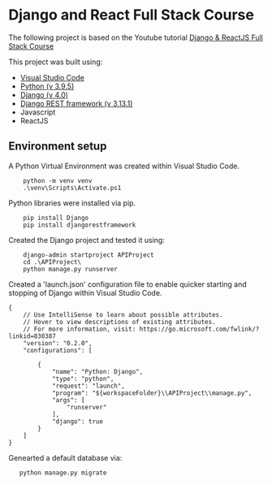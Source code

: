 # Django and React Full Stack Course

The following project is based on the Youtube tutorial [Django & ReactJS Full Stack Course][1]

This project was built using:
- [Visual Studio Code][2]
- [Python (v 3.9.5)][3]
- [Django (v 4.0)][4]
- [Django REST framework (v 3.13.1)][5]
- Javascript
- ReactJS

## Environment setup

A Python Virtual Environment was created within Visual Studio Code.
```
    python -m venv venv
    .\venv\Scripts\Activate.ps1
```

Python libraries were installed via pip.
```
    pip install Django
    pip install djangorestframework
```

Created the Django project and tested it using:
```
    django-admin startproject APIProject
    cd .\APIProject\
    python manage.py runserver
```

Created a 'launch.json' configuration file to enable quicker starting and stopping of Django within Visual Studio Code.

```
{
    // Use IntelliSense to learn about possible attributes.
    // Hover to view descriptions of existing attributes.
    // For more information, visit: https://go.microsoft.com/fwlink/?linkid=830387
    "version": "0.2.0",
    "configurations": [

        {
            "name": "Python: Django",
            "type": "python",
            "request": "launch",
            "program": "${workspaceFolder}\\APIProject\\manage.py",
            "args": [
                "runserver"
            ],
            "django": true
        }
    ]
}
```

Genearted a default database via:
 ```
    python manage.py migrate
 ```


[1]: https://www.youtube.com/watch?v=VBqJ0-imSMU 'Django & ReactJS Full Stack Course'
[2]: https://code.visualstudio.com/ 'Visual Studio Code'
[3]: https://www.python.org/ 'Python'
[4]: https://www.djangoproject.com/ 'django'
[5]: https://www.django-rest-framework.org/ 'Django Rest Framework'